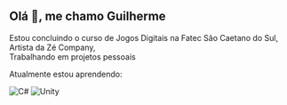 ## Olá 👋, me chamo Guilherme


<p>
Estou concluindo o curso de Jogos Digitais na Fatec São Caetano do Sul,<br>
Artista da Zé Company,<br>
Trabalhando em projetos pessoais 
</p>


Atualmente estou aprendendo:
<p>
  <img alt="C#" src="https://img.shields.io/badge/C%23-239120?style=for-the-badge&logo=c-sharp&logoColor=white" />
  <img alt="Unity" src="https://img.shields.io/badge/Unity-100000?style=for-the-badge&logo=unity&logoColor=white" />
</p>

<!--
**GuiPedrina/GuiPedrina** is a ✨ _special_ ✨ repository because its `README.md` (this file) appears on your GitHub profile.

Here are some ideas to get you started:

- 🔭 I’m currently working on ...
- 🌱 I’m currently learning ...
- 👯 I’m looking to collaborate on ...
- 🤔 I’m looking for help with ...
- 💬 Ask me about ...
- 📫 How to reach me: ...
- 😄 Pronouns: ...
- ⚡ Fun fact: ...
-->
